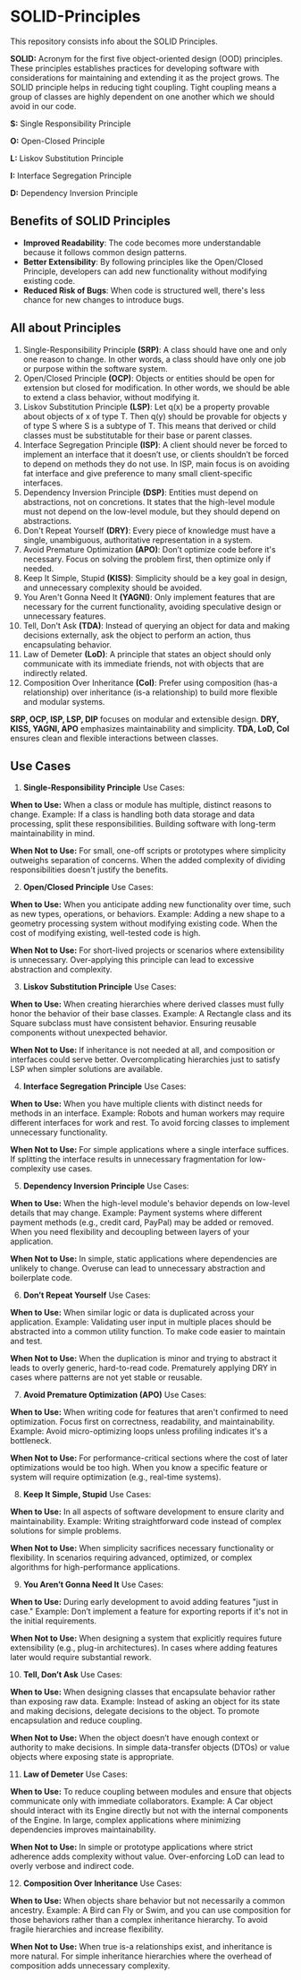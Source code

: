 # SOLID-Principles
This repository consists info about the SOLID Principles.

**SOLID:** Acronym for the first five object-oriented design (OOD) principles. These principles establishes practices for developing software with considerations for maintaining and extending it as the project grows. The SOLID principle helps in reducing tight coupling. Tight coupling means a group of classes are highly dependent on one another which we should avoid in our code.

**S:** Single Responsibility Principle

**O:** Open-Closed Principle

**L:** Liskov Substitution Principle

**I:** Interface Segregation Principle

**D:** Dependency Inversion Principle

## Benefits of SOLID Principles

- **Improved Readability**: The code becomes more understandable because it follows common design patterns.
- **Better Extensibility**: By following principles like the Open/Closed Principle, developers can add new functionality without modifying existing code.
- **Reduced Risk of Bugs**: When code is structured well, there's less chance for new changes to introduce bugs.


## All about Principles
1. Single-Responsibility Principle **(SRP)**: A class should have one and only one reason to change. In other words, a class should have only one job or purpose within the software system.
2. Open/Closed Principle **(OCP)**: Objects or entities should be open for extension but closed for modification. In other words, we should be able to extend a class behavior, without modifying it.
3. Liskov Substitution Principle **(LSP)**: Let q(x) be a property provable about objects of x of type T. Then q(y) should be provable for objects y of type S where S is a subtype of T. This means that derived or child classes must be substitutable for their base or parent classes.
4. Interface Segregation Principle **(ISP)**: A client should never be forced to implement an interface that it doesn’t use, or clients shouldn’t be forced to depend on methods they do not use. In ISP, main focus is on avoiding fat interface and give preference to many small client-specific interfaces.
5. Dependency Inversion Principle **(DSP)**: Entities must depend on abstractions, not on concretions. It states that the high-level module must not depend on the low-level module, but they should depend on abstractions.
6. Don't Repeat Yourself **(DRY)**: Every piece of knowledge must have a single, unambiguous, authoritative representation in a system.
7. Avoid Premature Optimization **(APO)**: Don’t optimize code before it's necessary. Focus on solving the problem first, then optimize only if needed.
8. Keep It Simple, Stupid **(KISS)**: Simplicity should be a key goal in design, and unnecessary complexity should be avoided.
9. You Aren't Gonna Need It **(YAGNI)**: Only implement features that are necessary for the current functionality, avoiding speculative design or unnecessary features.
10. Tell, Don't Ask **(TDA)**: Instead of querying an object for data and making decisions externally, ask the object to perform an action, thus encapsulating behavior.
11. Law of Demeter **(LoD)**: A principle that states an object should only communicate with its immediate friends, not with objects that are indirectly related.
12. Composition Over Inheritance **(CoI)**: Prefer using composition (has-a relationship) over inheritance (is-a relationship) to build more flexible and modular systems.

**SRP, OCP, ISP, LSP, DIP** focuses on modular and extensible design.
**DRY, KISS, YAGNI, APO** emphasizes maintainability and simplicity.
**TDA, LoD, CoI** ensures clean and flexible interactions between classes.

## Use Cases

1. **Single-Responsibility Principle** Use Cases: 

**When to Use:**
When a class or module has multiple, distinct reasons to change.
Example: If a class is handling both data storage and data processing, split these responsibilities.
Building software with long-term maintainability in mind.

**When Not to Use:**
For small, one-off scripts or prototypes where simplicity outweighs separation of concerns.
When the added complexity of dividing responsibilities doesn't justify the benefits.

2. **Open/Closed Principle** Use Cases: 

**When to Use:**
When you anticipate adding new functionality over time, such as new types, operations, or behaviors.
Example: Adding a new shape to a geometry processing system without modifying existing code.
When the cost of modifying existing, well-tested code is high.

**When Not to Use:**
For short-lived projects or scenarios where extensibility is unnecessary.
Over-applying this principle can lead to excessive abstraction and complexity.

3. **Liskov Substitution Principle** Use Cases: 

**When to Use:**
When creating hierarchies where derived classes must fully honor the behavior of their base classes.
Example: A Rectangle class and its Square subclass must have consistent behavior.
Ensuring reusable components without unexpected behavior.

**When Not to Use:**
If inheritance is not needed at all, and composition or interfaces could serve better.
Overcomplicating hierarchies just to satisfy LSP when simpler solutions are available.

4. **Interface Segregation Principle** Use Cases:

**When to Use:**
When you have multiple clients with distinct needs for methods in an interface.
Example: Robots and human workers may require different interfaces for work and rest.
To avoid forcing classes to implement unnecessary functionality.

**When Not to Use:**
For simple applications where a single interface suffices.
If splitting the interface results in unnecessary fragmentation for low-complexity use cases.

5. **Dependency Inversion Principle** Use Cases:
   
**When to Use:**
When the high-level module's behavior depends on low-level details that may change.
Example: Payment systems where different payment methods (e.g., credit card, PayPal) may be added or removed.
When you need flexibility and decoupling between layers of your application.

**When Not to Use:**
In simple, static applications where dependencies are unlikely to change.
Overuse can lead to unnecessary abstraction and boilerplate code.

6. **Don’t Repeat Yourself** Use Cases:
   
**When to Use:**
When similar logic or data is duplicated across your application.
Example: Validating user input in multiple places should be abstracted into a common utility function.
To make code easier to maintain and test.

**When Not to Use:**
When the duplication is minor and trying to abstract it leads to overly generic, hard-to-read code.
Prematurely applying DRY in cases where patterns are not yet stable or reusable.

7. **Avoid Premature Optimization (APO)** Use Cases:

**When to Use:**
When writing code for features that aren't confirmed to need optimization.
Focus first on correctness, readability, and maintainability.
Example: Avoid micro-optimizing loops unless profiling indicates it's a bottleneck.

**When Not to Use:**
For performance-critical sections where the cost of later optimizations would be too high.
When you know a specific feature or system will require optimization (e.g., real-time systems).

8. **Keep It Simple, Stupid** Use Cases:
   
**When to Use:**
In all aspects of software development to ensure clarity and maintainability.
Example: Writing straightforward code instead of complex solutions for simple problems.

**When Not to Use:**
When simplicity sacrifices necessary functionality or flexibility.
In scenarios requiring advanced, optimized, or complex algorithms for high-performance applications.

9. **You Aren’t Gonna Need It** Use Cases:
    
**When to Use:**
During early development to avoid adding features "just in case."
Example: Don’t implement a feature for exporting reports if it's not in the initial requirements.

**When Not to Use:**
When designing a system that explicitly requires future extensibility (e.g., plug-in architectures).
In cases where adding features later would require substantial rework.

10. **Tell, Don’t Ask** Use Cases:
    
**When to Use:**
When designing classes that encapsulate behavior rather than exposing raw data.
Example: Instead of asking an object for its state and making decisions, delegate decisions to the object.
To promote encapsulation and reduce coupling.

**When Not to Use:**
When the object doesn’t have enough context or authority to make decisions.
In simple data-transfer objects (DTOs) or value objects where exposing state is appropriate.

11. **Law of Demeter** Use Cases:
    
**When to Use:**
To reduce coupling between modules and ensure that objects communicate only with immediate collaborators.
Example: A Car object should interact with its Engine directly but not with the internal components of the Engine.
In large, complex applications where minimizing dependencies improves maintainability.

**When Not to Use:**
In simple or prototype applications where strict adherence adds complexity without value.
Over-enforcing LoD can lead to overly verbose and indirect code.

12. **Composition Over Inheritance** Use Cases:
    
**When to Use:**
When objects share behavior but not necessarily a common ancestry.
Example: A Bird can Fly or Swim, and you can use composition for those behaviors rather than a complex inheritance hierarchy.
To avoid fragile hierarchies and increase flexibility.

**When Not to Use:**
When true is-a relationships exist, and inheritance is more natural.
For simple inheritance hierarchies where the overhead of composition adds unnecessary complexity.


